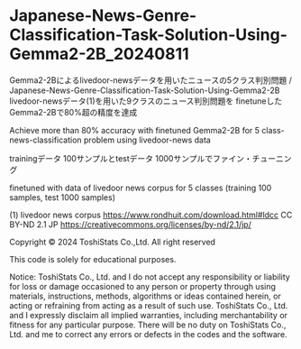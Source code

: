 # Japanese-News-Genre-Classification-Task-Solution-Using-Gemma2-2B_20240811

Gemma2-2Bによるlivedoor-newsデータを用いたニュースの5クラス判別問題 / Japanese-News-Genre-Classification-Task-Solution-Using-Gemma2-2B
livedoor-newsデータ(1)を用いた9クラスのニュース判別問題を finetuneしたGemma2-2Bで80%超の精度を達成

Achieve more than 80% accuracy with finetuned Gemma2-2B for 5 class-news-classification problem using livedoor-news data

trainingデータ 100サンプルとtestデータ 1000サンプルでファイン・チューニング

finetuned with data of livedoor news corpus for 5 classes (training 100 samples, test 1000 samples)



(1) livedoor news corpus https://www.rondhuit.com/download.html#ldcc CC BY-ND 2.1 JP https://creativecommons.org/licenses/by-nd/2.1/jp/

Copyright © 2024 ToshiStats Co.,Ltd. All right reserved

This code is solely for educational purposes.

Notice: ToshiStats Co., Ltd. and I do not accept any responsibility or liability for loss or damage occasioned to any person or property through using materials, instructions, methods, algorithms or ideas contained herein, or acting or refraining from acting as a result of such use. ToshiStats Co., Ltd. and I expressly disclaim all implied warranties, including merchantability or fitness for any particular purpose. There will be no duty on ToshiStats Co., Ltd. and me to correct any errors or defects in the codes and the software.
